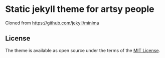 # Static jekyll theme for artsy people

Cloned from https://github.com/jekyll/minima

## License

The theme is available as open source under the terms of the [MIT License](http://opensource.org/licenses/MIT).
